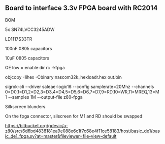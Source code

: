## Board to interface 3.3v FPGA board with RC2014

BOM

5x SN74LVCC3245ADW

LD1117S33TR

100nF 0805 capacitors

10μF 0805 capacitors


OE low = enable
dir rc ->fpga

objcopy -Iihex -Obinary nascom32k_hexloadr.hex out.bin

sigrok-cli --driver saleae-logic16 --config samplerate=20Mhz --channels 0=D0,1=D1,2=D2,3=D3,4=D4,5=D5,6=D6,7=D7,9=RD,10=WR,11=MREQ,13=M1 --samples 1M --output-file z80-fpga

Silkscreen blunders

On the fpga connector, silscreen for M1 and RD should be swapped


https://bitbucket.org/gdevic/a-z80/src/6d6bd4838181ea9e088e6c1f7c68e4f11ce58183/host/basic_de1/basic_de1_fpga.sv?at=master&fileviewer=file-view-default